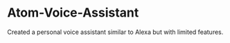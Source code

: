 # Atom-Voice-Assistant
Created a personal voice assistant similar to Alexa but with limited features.
